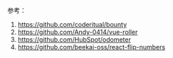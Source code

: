 参考：
1. https://github.com/coderitual/bounty
2. https://github.com/Andy-0414/vue-roller
3. https://github.com/HubSpot/odometer
4. https://github.com/beekai-oss/react-flip-numbers
